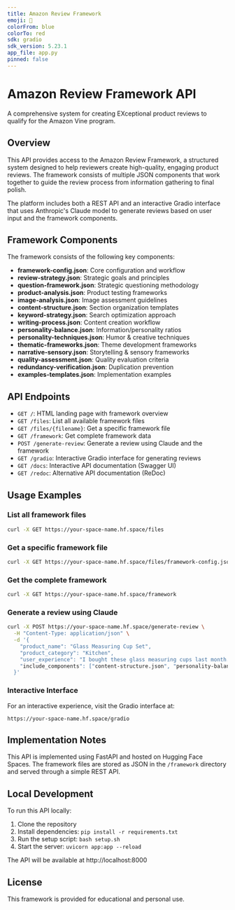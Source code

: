 ```yaml
---
title: Amazon Review Framework
emoji: 📝
colorFrom: blue
colorTo: red
sdk: gradio
sdk_version: 5.23.1
app_file: app.py
pinned: false
---
```


# Amazon Review Framework API

A comprehensive system for creating EXceptional product reviews to qualify for the Amazon Vine program.

## Overview

This API provides access to the Amazon Review Framework, a structured system designed to help reviewers create high-quality, engaging product reviews. The framework consists of multiple JSON components that work together to guide the review process from information gathering to final polish.

The platform includes both a REST API and an interactive Gradio interface that uses Anthropic's Claude model to generate reviews based on user input and the framework components.

## Framework Components

The framework consists of the following key components:

- **framework-config.json**: Core configuration and workflow
- **review-strategy.json**: Strategic goals and principles
- **question-framework.json**: Strategic questioning methodology
- **product-analysis.json**: Product testing frameworks
- **image-analysis.json**: Image assessment guidelines
- **content-structure.json**: Section organization templates
- **keyword-strategy.json**: Search optimization approach
- **writing-process.json**: Content creation workflow
- **personality-balance.json**: Information/personality ratios
- **personality-techniques.json**: Humor & creative techniques
- **thematic-frameworks.json**: Theme development frameworks
- **narrative-sensory.json**: Storytelling & sensory frameworks
- **quality-assessment.json**: Quality evaluation criteria
- **redundancy-verification.json**: Duplication prevention
- **examples-templates.json**: Implementation examples

## API Endpoints

- `GET /`: HTML landing page with framework overview
- `GET /files`: List all available framework files
- `GET /files/{filename}`: Get a specific framework file
- `GET /framework`: Get complete framework data
- `POST /generate-review`: Generate a review using Claude and the framework
- `GET /gradio`: Interactive Gradio interface for generating reviews
- `GET /docs`: Interactive API documentation (Swagger UI)
- `GET /redoc`: Alternative API documentation (ReDoc)

## Usage Examples

### List all framework files

```bash
curl -X GET https://your-space-name.hf.space/files
```

### Get a specific framework file

```bash
curl -X GET https://your-space-name.hf.space/files/framework-config.json
```

### Get the complete framework

```bash
curl -X GET https://your-space-name.hf.space/framework
```

### Generate a review using Claude

```bash
curl -X POST https://your-space-name.hf.space/generate-review \
  -H "Content-Type: application/json" \
  -d '{
    "product_name": "Glass Measuring Cup Set",
    "product_category": "Kitchen",
    "user_experience": "I bought these glass measuring cups last month. They\'re perfect for measuring small amounts for coffee brewing. One broke when I dropped it on my hardwood floor, but the other has been very durable.",
    "include_components": ["content-structure.json", "personality-balance.json"]
  }'
```

### Interactive Interface

For an interactive experience, visit the Gradio interface at:
```
https://your-space-name.hf.space/gradio
```

## Implementation Notes

This API is implemented using FastAPI and hosted on Hugging Face Spaces. The framework files are stored as JSON in the `/framework` directory and served through a simple REST API.

## Local Development

To run this API locally:

1. Clone the repository
2. Install dependencies: `pip install -r requirements.txt`
3. Run the setup script: `bash setup.sh`
4. Start the server: `uvicorn app:app --reload`

The API will be available at http://localhost:8000

## License

This framework is provided for educational and personal use.
